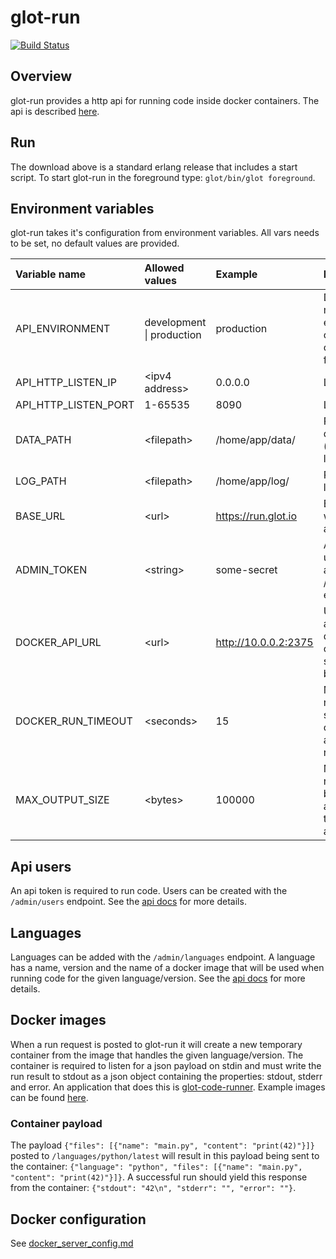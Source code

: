 glot-run
========

[![Build Status](https://travis-ci.org/prasmussen/glot-run.svg?branch=master)](https://travis-ci.org/prasmussen/glot-run)

## Overview
glot-run provides a http api for running code inside docker containers.
The api is described [here](https://github.com/prasmussen/glot-run/tree/master/api_docs).

## Run
The download above is a standard erlang release that includes a start script.
To start glot-run in the foreground type: `glot/bin/glot foreground`.

## Environment variables
glot-run takes it's configuration from environment variables.
All vars needs to be set, no default values are provided.

| Variable name        | Allowed values                | Example               | Description                                                   |
|:---------------------|:------------------------------|:----------------------|:--------------------------------------------------------------|
| API_ENVIRONMENT      | development &#124; production | production            | Development mode will enable auto compiling of changed files  |
| API_HTTP_LISTEN_IP   | &lt;ipv4 address&gt;          | 0.0.0.0               | Listen ip                                                     |
| API_HTTP_LISTEN_PORT | 1-65535                       | 8090                  | Listen port                                                   |
| DATA_PATH            | &lt;filepath&gt;              | /home/app/data/       | Path to save data files (users, languages)                    |
| LOG_PATH             | &lt;filepath&gt;              | /home/app/log/        | Path to save logs                                             |
| BASE_URL             | &lt;url&gt;                   | https://run.glot.io   | Base url to where the api is hosted                           |
| ADMIN_TOKEN          | &lt;string&gt;                | some-secret           | Admin token used to access the /admin endpoints               |
| DOCKER_API_URL       | &lt;url&gt;                   | http://10.0.0.2:2375  | Url to docker api (see docker configuration section below)    |
| DOCKER_RUN_TIMEOUT   | &lt;seconds&gt;               | 15                    | Maximum number of seconds a container is allowed to run       |
| MAX_OUTPUT_SIZE      | &lt;bytes&gt;                 | 100000                | Maximum number of bytes allowed from the output of a run      |

## Api users
An api token is required to run code. Users can be created with the `/admin/users` endpoint.
See the [api docs](https://github.com/prasmussen/glot-run/tree/master/api_docs/admin) for more details.

## Languages
Languages can be added with the `/admin/languages` endpoint. A language has
a name, version and the name of a docker image that will be used when running
code for the given language/version.
See the [api docs](https://github.com/prasmussen/glot-run/tree/master/api_docs/admin) for more details.

## Docker images
When a run request is posted to glot-run it will create a new temporary container from
the image that handles the given language/version. The container is required
to listen for a json payload on stdin and must write the run result to stdout
as a json object containing the properties: stdout, stderr and error.
An application that does this is [glot-code-runner](https://github.com/prasmussen/glot-code-runner).
Example images can be found [here](https://github.com/prasmussen/glot-containers).

### Container payload
The payload `{"files": [{"name": "main.py", "content": "print(42)"}]}` posted to
`/languages/python/latest` will result in this payload being sent to the
container: `{"language": "python", "files": [{"name": "main.py", "content": "print(42)"}]}`.
A successful run should yield this response from the container: `{"stdout": "42\n", "stderr": "", "error": ""}`.

## Docker configuration
See [docker_server_config.md](docker_server_config.md)
